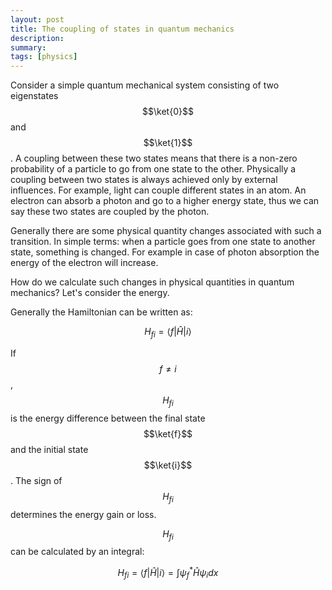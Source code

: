 ```yaml
---
layout: post
title: The coupling of states in quantum mechanics
description:
summary:
tags: [physics]
---
```


Consider a simple quantum mechanical system consisting of two eigenstates $$\ket{0}$$ and $$\ket{1}$$. A coupling between these two states means that there is a non-zero probability of a particle to go from one state to the other. Physically a coupling between two states is always achieved only by external influences. For example, light can couple different states in an atom. An electron can absorb a photon and go to a higher energy state, thus we can say these two states are coupled by the photon.

Generally there are some physical quantity changes associated with such a transition. In simple terms: when a particle goes from one state to another state, something is changed. For example in case of photon absorption the energy of the electron will increase.

How do we calculate such changes in physical quantities in quantum mechanics? Let's consider the energy.

Generally the Hamiltonian can be written as:

$$
H_{fi} = \left< f \middle| \hat{H} \middle| i \right>
$$

If $$f \ne i$$, $$H_{fi}$$ is the energy difference between the final state $$\ket{f}$$ and the initial state $$\ket{i}$$. The sign of $$H_{fi}$$ determines the energy gain or loss.

$$H_{fi}$$ can be calculated by an integral:

$$
H_{fi} = \left< f \middle| \hat{H} \middle| i \right> = \int{\psi_f^* \hat{H} \psi_i dx}
$$
